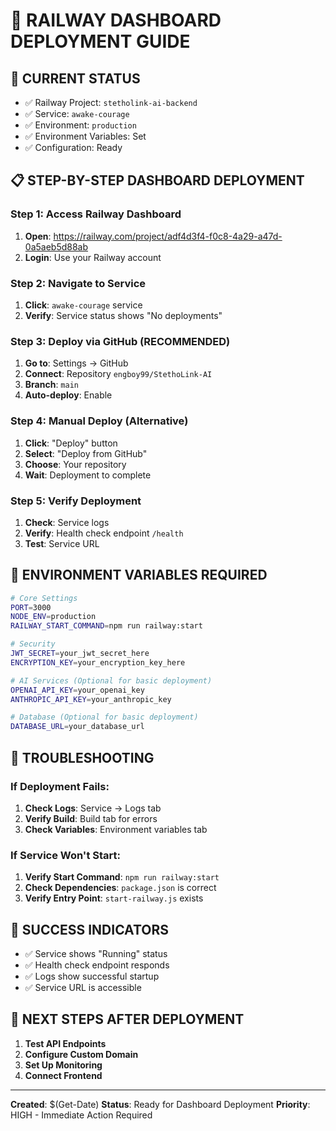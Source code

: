 # 🚀 RAILWAY DASHBOARD DEPLOYMENT GUIDE

## 🎯 **CURRENT STATUS**
- ✅ Railway Project: `stetholink-ai-backend`
- ✅ Service: `awake-courage`
- ✅ Environment: `production`
- ✅ Environment Variables: Set
- ✅ Configuration: Ready

## 📋 **STEP-BY-STEP DASHBOARD DEPLOYMENT**

### **Step 1: Access Railway Dashboard**
1. **Open**: https://railway.com/project/adf4d3f4-f0c8-4a29-a47d-0a5aeb5d88ab
2. **Login**: Use your Railway account

### **Step 2: Navigate to Service**
1. **Click**: `awake-courage` service
2. **Verify**: Service status shows "No deployments"

### **Step 3: Deploy via GitHub (RECOMMENDED)**
1. **Go to**: Settings → GitHub
2. **Connect**: Repository `engboy99/StethoLink-AI`
3. **Branch**: `main`
4. **Auto-deploy**: Enable

### **Step 4: Manual Deploy (Alternative)**
1. **Click**: "Deploy" button
2. **Select**: "Deploy from GitHub"
3. **Choose**: Your repository
4. **Wait**: Deployment to complete

### **Step 5: Verify Deployment**
1. **Check**: Service logs
2. **Verify**: Health check endpoint `/health`
3. **Test**: Service URL

## 🔧 **ENVIRONMENT VARIABLES REQUIRED**

```bash
# Core Settings
PORT=3000
NODE_ENV=production
RAILWAY_START_COMMAND=npm run railway:start

# Security
JWT_SECRET=your_jwt_secret_here
ENCRYPTION_KEY=your_encryption_key_here

# AI Services (Optional for basic deployment)
OPENAI_API_KEY=your_openai_key
ANTHROPIC_API_KEY=your_anthropic_key

# Database (Optional for basic deployment)
DATABASE_URL=your_database_url
```

## 🚨 **TROUBLESHOOTING**

### **If Deployment Fails:**
1. **Check Logs**: Service → Logs tab
2. **Verify Build**: Build tab for errors
3. **Check Variables**: Environment variables tab

### **If Service Won't Start:**
1. **Verify Start Command**: `npm run railway:start`
2. **Check Dependencies**: `package.json` is correct
3. **Verify Entry Point**: `start-railway.js` exists

## 🎉 **SUCCESS INDICATORS**
- ✅ Service shows "Running" status
- ✅ Health check endpoint responds
- ✅ Logs show successful startup
- ✅ Service URL is accessible

## 📱 **NEXT STEPS AFTER DEPLOYMENT**
1. **Test API Endpoints**
2. **Configure Custom Domain**
3. **Set Up Monitoring**
4. **Connect Frontend**

---
**Created**: $(Get-Date)
**Status**: Ready for Dashboard Deployment
**Priority**: HIGH - Immediate Action Required
